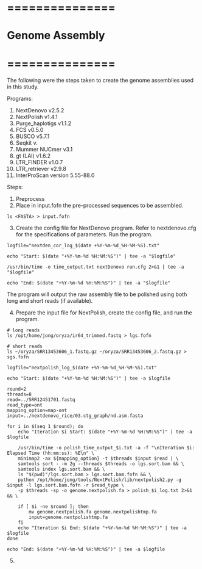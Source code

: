 # =============== #
# Genome Assembly #
# =============== #

The following were the steps taken to create the genome assemblies used in this study. 

Programs:
1. NextDenovo v2.5.2
2. NextPolish v1.4.1
3. Purge_haplotigs v1.1.2
4. FCS v0.5.0
5. BUSCO v5.7.1
6. Seqkit v.
7. Mummer NUCmer v3.1
8. gt (LAI) v1.6.2
9. LTR_FINDER v1.0.7
10. LTR_retriever v2.9.8
11. InterProScan version 5.55-88.0

Steps:
1. Preprocess
2. Place in input.fofn the pre-processed sequences to be assembled.
```
ls <FASTA> > input.fofn
```

3. Create the config file for NextDenovo program. Refer to nextdenovo.cfg for the specifications of parameters. Run the program. 
```
logfile="nextden_cor_log_$(date +%Y-%m-%d_%H-%M-%S).txt"

echo "Start: $(date "+%Y-%m-%d %H:%M:%S")" | tee -a "$logfile"

/usr/bin/time -o time_output.txt nextDenovo run.cfg 2>&1 | tee -a "$logfile" 

echo "End: $(date "+%Y-%m-%d %H:%M:%S")" | tee -a "$logfile"
```
The program will output the raw assembly file to be polished using both long and short reads (if available). 

4. Prepare the input file for NextPolish, create the config file, and run the program. 
```
# long reads
ls /opt/home/jong/oryza/ir64_trimmed.fastq > lgs.fofn

# short reads
ls ~/oryza/SRR13453606_1.fastq.gz ~/oryza/SRR13453606_2.fastq.gz > sgs.fofn

logfile="nextpolish_log_$(date +%Y-%m-%d_%H-%M-%S).txt"

echo "Start: $(date "+%Y-%m-%d %H:%M:%S")" | tee -a $logfile

round=2
threads=8
read=../SRR12451701.fastq
read_type=ont
mapping_option=map-ont
input=../nextdenovo_rice/03.ctg_graph/nd.asm.fasta

for i in $(seq 1 $round); do
    echo "Iteration $i Start: $(date "+%Y-%m-%d %H:%M:%S")" | tee -a $logfile

    /usr/bin/time -o polish_time_output_$i.txt -a -f "\nIteration $i: Elapsed Time (hh:mm:ss): %E\n" \
    minimap2 -ax ${mapping_option} -t $threads $input $read | \
    samtools sort - -m 2g --threads $threads -o lgs.sort.bam && \
    samtools index lgs.sort.bam && \
    ls "$(pwd)"/lgs.sort.bam > lgs.sort.bam.fofn && \
    python /opt/home/jong/tools/NextPolish/lib/nextpolish2.py -g $input -l lgs.sort.bam.fofn -r $read_type \
    -p $threads -sp -o genome.nextpolish.fa > polish_$i_log.txt 2>&1 && \

    if [ $i -ne $round ]; then
        mv genome.nextpolish.fa genome.nextpolishtmp.fa
        input=genome.nextpolishtmp.fa
    fi
    echo "Iteration $i End: $(date "+%Y-%m-%d %H:%M:%S")" | tee -a $logfile
done

echo "End: $(date "+%Y-%m-%d %H:%M:%S")" | tee -a $logfile
```
5. 
